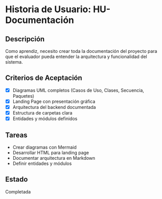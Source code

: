 # Historia de Usuario: HU-Documentación

## Descripción
Como aprendiz, necesito crear toda la documentación del proyecto para que el evaluador pueda entender la arquitectura y funcionalidad del sistema.

## Criterios de Aceptación
- [x] Diagramas UML completos (Casos de Uso, Clases, Secuencia, Paquetes)
- [x] Landing Page con presentación gráfica
- [x] Arquitectura del backend documentada
- [x] Estructura de carpetas clara
- [x] Entidades y módulos definidos

## Tareas
- Crear diagramas con Mermaid
- Desarrollar HTML para landing page
- Documentar arquitectura en Markdown
- Definir entidades y módulos

## Estado
Completada
